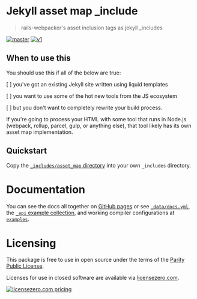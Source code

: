 # Jekyll asset map \_include

> rails-webpacker's asset inclusion tags as jekyll \_includes

<!-- badges  -->

[![master](https://github.com/skalt/jekyll_asset_map/workflows/testing%20master/badge.svg)](https://github.com/skalt/jekyll_asset_map/actions?workflow=testing+master) [![v1](https://github.com/skalt/jekyll_asset_map/workflows/testing%20v1/badge.svg)](https://github.com/skalt/jekyll_asset_map/actions?workflow=testing+v1)

<!-- /badges -->

## When to use this

You should use this if all of the below are true:

[ ] you've got an existing Jekyll site written using liquid templates

[ ] you want to use some of the hot new tools from the JS ecosystem

[ ] but you don't want to completely rewrite your build process.

If you're going to process your HTML with some tool that runs in Node.js (webpack, rollup, parcel, gulp, or anything else), that tool likely has its own asset map implementation.

## Quickstart

Copy the [`_includes/asset_map` directory](./_includes/asset_map) into your own `_includes` directory.

# Documentation

You can see the docs all together on [GitHub pages](//skalt.github.io/jekyll_asset_map/) or see [`_data/docs.yml`](./_data/docs.yml), the [`_api` example collection](./_api), and working compiler configurations at [`examples`](./examples).

# Licensing

This package is free to use in open source under the terms of the [Parity Public License](./LICENSE).

Licenses for use in closed software are available via [licensezero.com](https://licensezero.com).

[![licensezero.com pricing](https://licensezero.com/projects/de9c209f-86b8-4a63-ae81-fb4ff3339d32/badge.svg)](https://licensezero.com/projects/de9c209f-86b8-4a63-ae81-fb4ff3339d32)

